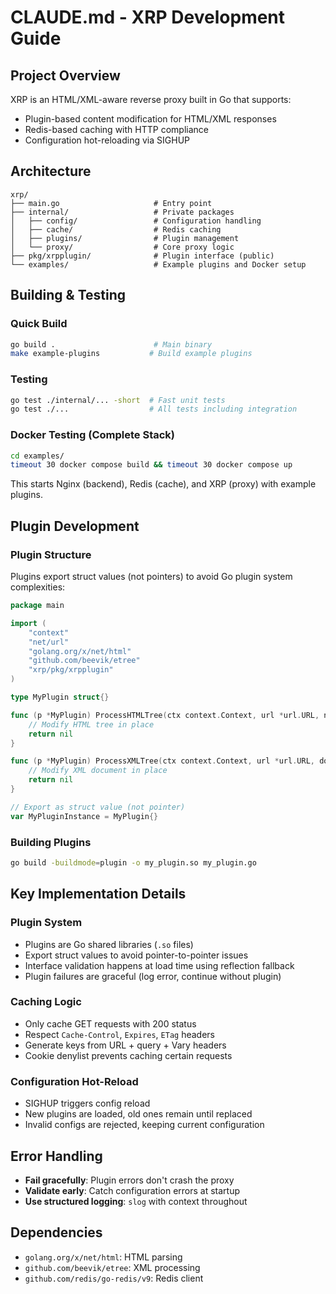 # CLAUDE.md - XRP Development Guide

## Project Overview

XRP is an HTML/XML-aware reverse proxy built in Go that supports:
- Plugin-based content modification for HTML/XML responses
- Redis-based caching with HTTP compliance
- Configuration hot-reloading via SIGHUP

## Architecture

```
xrp/
├── main.go                     # Entry point
├── internal/                   # Private packages
│   ├── config/                 # Configuration handling
│   ├── cache/                  # Redis caching
│   ├── plugins/                # Plugin management
│   └── proxy/                  # Core proxy logic
├── pkg/xrpplugin/              # Plugin interface (public)
└── examples/                   # Example plugins and Docker setup
```

## Building & Testing

### Quick Build
```bash
go build .                      # Main binary
make example-plugins           # Build example plugins
```

### Testing
```bash
go test ./internal/... -short  # Fast unit tests
go test ./...                  # All tests including integration
```

### Docker Testing (Complete Stack)
```bash
cd examples/
timeout 30 docker compose build && timeout 30 docker compose up
```
This starts Nginx (backend), Redis (cache), and XRP (proxy) with example plugins.

## Plugin Development

### Plugin Structure
Plugins export struct values (not pointers) to avoid Go plugin system complexities:

```go
package main

import (
    "context"
    "net/url"
    "golang.org/x/net/html"
    "github.com/beevik/etree"
    "xrp/pkg/xrpplugin"
)

type MyPlugin struct{}

func (p *MyPlugin) ProcessHTMLTree(ctx context.Context, url *url.URL, node *html.Node) error {
    // Modify HTML tree in place
    return nil
}

func (p *MyPlugin) ProcessXMLTree(ctx context.Context, url *url.URL, doc *etree.Document) error {
    // Modify XML document in place
    return nil
}

// Export as struct value (not pointer)
var MyPluginInstance = MyPlugin{}
```

### Building Plugins
```bash
go build -buildmode=plugin -o my_plugin.so my_plugin.go
```

## Key Implementation Details

### Plugin System
- Plugins are Go shared libraries (`.so` files)
- Export struct values to avoid pointer-to-pointer issues
- Interface validation happens at load time using reflection fallback
- Plugin failures are graceful (log error, continue without plugin)

### Caching Logic
- Only cache GET requests with 200 status
- Respect `Cache-Control`, `Expires`, `ETag` headers
- Generate keys from URL + query + Vary headers
- Cookie denylist prevents caching certain requests

### Configuration Hot-Reload
- SIGHUP triggers config reload
- New plugins are loaded, old ones remain until replaced
- Invalid configs are rejected, keeping current configuration

## Error Handling
- **Fail gracefully**: Plugin errors don't crash the proxy
- **Validate early**: Catch configuration errors at startup
- **Use structured logging**: `slog` with context throughout

## Dependencies
- `golang.org/x/net/html`: HTML parsing
- `github.com/beevik/etree`: XML processing
- `github.com/redis/go-redis/v9`: Redis client